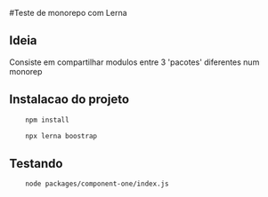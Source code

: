 #Teste de monorepo com Lerna

## Ideia

Consiste em compartilhar modulos entre 3 'pacotes' diferentes num monorep

## Instalacao do projeto

```bash
    npm install

    npx lerna boostrap
```

## Testando

```bash
    node packages/component-one/index.js
```